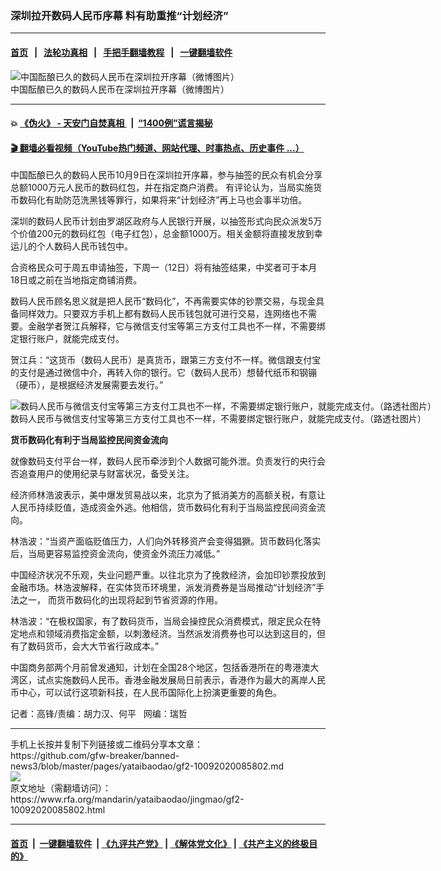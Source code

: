 ### 深圳拉开数码人民币序幕  料有助重推“计划经济”
------------------------

#### [首页](https://github.com/gfw-breaker/banned-news3/blob/master/README.md) &nbsp;&nbsp;|&nbsp;&nbsp; [法轮功真相](https://github.com/begood0513/basic/blob/master/README.md)  &nbsp;&nbsp;|&nbsp;&nbsp; [手把手翻墙教程](https://github.com/gfw-breaker/guides/wiki)  &nbsp;&nbsp;|&nbsp;&nbsp; [一键翻墙软件](https://github.com/gfw-breaker/nogfw/blob/master/README.md)  



<div id="headerimg">
 <img alt="中国酝酿已久的数码人民币在深圳拉开序幕（微博图片）" src="https://www.rfa.org/mandarin/yataibaodao/jingmao/gf2-10092020085802.html/Screen.jpg/@@images/9d8a3157-0739-43b8-a884-df222d559bed.jpeg" title="中国酝酿已久的数码人民币在深圳拉开序幕（微博图片）"/>
 <div id="headerimgcontents">
  <div id="headerimgcaption">
   <span>
    中国酝酿已久的数码人民币在深圳拉开序幕（微博图片）
   </span>
   <!-- zoomattribute -->
  </div>
  <!-- headerimgcaption -->
 </div>
 <!-- headerimagecontents -->
</div>

<hr/>


#### 💥 [《伪火》 - 天安门自焚真相 ](http://158.247.195.190:10000/videos/blog/weihuo.html)&nbsp; |&nbsp; [“1400例”谎言揭秘  ](http://158.247.195.190:10000/videos/blog/jiexi1400.html)

#### [ 🎬  翻墙必看视频（YouTube热门频道、网站代理、时事热点、历史事件 ...）](https://github.com/gfw-breaker/links/blob/master/banned.md)

<div id="storytext">
 <div>
  <div class="slot_header">
  </div>
 </div>
 <p>
 </p>
 <p>
  中国酝酿已久的数码人民币10月9日在深圳拉开序幕，参与抽签的民众有机会分享总额1000万元人民币的数码红包，并在指定商户消费。 有评论认为，当局实施货币数码化有助防范洗黑钱等罪行，如果将来“计划经济”再上马也会事半功倍。
 </p>
 <p>
  深圳的数码人民币计划由罗湖区政府与人民银行开展，以抽签形式向民众派发5万个价值200元的数码红包（电子红包），总金额1000万。相关金额将直接发放到幸运儿的个人数码人民币钱包中。
 </p>
 <p>
  合资格民众可于周五申请抽签，下周一（12日）将有抽签结果，中奖者可于本月18日或之前在当地指定商铺消费。
 </p>
 <p>
 </p>
 <p>
  <b>
  </b>
 </p>
 <p>
 </p>
 <p>
  数码人民币顾名思义就是把人民币“数码化”，不再需要实体的钞票交易，与现金具备同样效力。只要双方手机上都有数码人民币钱包就可进行交易，连网络也不需要。金融学者贺江兵解释，它与微信支付宝等第三方支付工具也不一样，不需要绑定银行账户，就能完成支付。
 </p>
 <p>
  贺江兵：“这货币（数码人民币）是真货币，跟第三方支付不一样。微信跟支付宝的支付是通过微信中介，再转入你的银行。它（数码人民币）想替代纸币和钢镚（硬币），是根据经济发展需要去发行。”
 </p>
 <p>
 </p>
 <p>
  <div class="image-inline captioned" style="width:1500px;">
   <div style="width:1500px;">
    <img alt="数码人民币与微信支付宝等第三方支付工具也不一样，不需要绑定银行账户，就能完成支付。（路透社图片）" src="https://www.rfa.org/mandarin/yataibaodao/jingmao/gf2-10092020085802.html/2017-05-18T230801Z_1764579580_RC151D8DD250_RTRMADP_3_TENCENT-WECHAT-CHINA.jpg" title="数码人民币与微信支付宝等第三方支付工具也不一样，不需要绑定银行账户，就能完成支付。（路透社图片）"/>
   </div>
   <div class="image-caption">
    <span style="width:1500px;">
     数码人民币与微信支付宝等第三方支付工具也不一样，不需要绑定银行账户，就能完成支付。（路透社图片）
    </span>
    <span class="copyright">
    </span>
   </div>
  </div>
 </p>
 <p>
  <b>
   货币数码化有利于当局监控民间资金流向
  </b>
 </p>
 <p>
  就像数码支付平台一样，数码人民币牵涉到个人数据可能外泄。负责发行的央行会否追查用户的使用纪录与财富状况，备受关注。
 </p>
 <p>
  经济师林浩波表示，美中爆发贸易战以来，北京为了抵消美方的高额关税，有意让人民币持续贬值，造成资金外逃。他相信，货币数码化有利于当局监控民间资金流向。
 </p>
 <p>
  林浩波：“当资产面临贬值压力，人们向外转移资产会变得猖獗。货币数码化落实后，当局更容易监控资金流向，使资金外流压力减低。”
 </p>
 <p>
  中国经济状况不乐观，失业问题严重。以往北京为了挽救经济，会加印钞票投放到金融市场。林浩波解释，在实体货币环境里，派发消费券是当局推动“计划经济”手法之一， 而货币数码化的出现将起到节省资源的作用。
 </p>
 <p>
  林浩波：“在极权国家，有了数码货币，当局会操控民众消费模式，限定民众在特定地点和领域消费指定金额，以刺激经济。当然派发消费券也可以达到这目的，但有了数码货币，会大大节省行政成本。”
 </p>
 <p>
  中国商务部两个月前曾发通知，计划在全国28个地区，包括香港所在的粤港澳大湾区，试点实施数码人民币。香港金融发展局日前表示，香港作为最大的离岸人民币中心，可以试行这项新科技，在人民币国际化上扮演更重要的角色。
 </p>
 <p>
 </p>
 <p>
  记者：高锋/责编：胡力汉、何平   网编：瑞哲
 </p>
</div>

<hr/>
手机上长按并复制下列链接或二维码分享本文章：<br/>
https://github.com/gfw-breaker/banned-news3/blob/master/pages/yataibaodao/gf2-10092020085802.md <br/>
<a href='https://github.com/gfw-breaker/banned-news3/blob/master/pages/yataibaodao/gf2-10092020085802.md'><img src='https://github.com/gfw-breaker/banned-news3/blob/master/pages/yataibaodao/gf2-10092020085802.md.png'/></a> <br/>
原文地址（需翻墙访问）：https://www.rfa.org/mandarin/yataibaodao/jingmao/gf2-10092020085802.html


------------------------
#### [首页](https://github.com/gfw-breaker/banned-news3/blob/master/README.md) &nbsp;|&nbsp; [一键翻墙软件](https://github.com/gfw-breaker/nogfw/blob/master/README.md) &nbsp;| [《九评共产党》](https://github.com/gfw-breaker/9ping.md/blob/master/README.md#九评之一评共产党是什么) | [《解体党文化》](https://github.com/gfw-breaker/jtdwh.md/blob/master/README.md) | [《共产主义的终极目的》](https://github.com/gfw-breaker/gczydzjmd.md/blob/master/README.md)


<img src='http://gfw-breaker.win/banned-news3/pages/yataibaodao/gf2-10092020085802.md' width='0px' height='0px'/>
